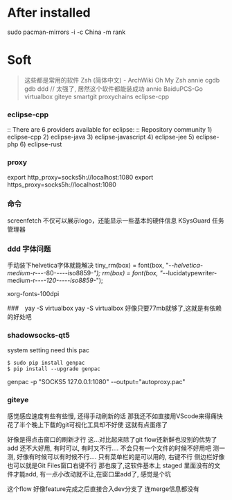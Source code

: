 
# After installed

sudo pacman-mirrors -i -c China -m rank

# Soft 
> 这些都是常用的软件
Zsh (简体中文) - ArchWiki
Oh My Zsh
annie
cgdb
gdb
ddd   // 太强了, 居然这个软件都能装成功
annie
BaiduPCS-Go
virtualbox
giteye
smartgit
proxychains
eclipse-cpp
### eclipse-cpp
:: There are 6 providers available for eclipse:
:: Repository community
    1) eclipse-cpp 2) eclipse-java 3) eclipse-javascript 4) eclipse-jee 5) eclipse-php 6) eclipse-rust 

### proxy
export http_proxy=socks5h://localhost:1080
export https_proxy=socks5h://localhost:1080


### 命令
screenfetch
不仅可以展示logo，还能显示一些基本的硬件信息
KSysGuard
任务管理器
### ddd 字体问题
手动装下helvetica字体就能解决
tiny_rm(box) = font(box, "-*-helvetica-medium-r-*-*-*-80-*-*-*-*-iso8859-*");
rm(box) = font(box, "-*-lucidatypewriter-medium-r-*-*-*-120-*-*-*-*-iso8859-*");

xorg-fonts-100dpi

###　yay -S virtualbox
yay -S virtualbox
好像只要77mb就够了,这就是有依赖的好处吧

### shadowsocks-qt5

system setting need this pac

```
$ sudo pip install genpac
$ pip install --upgrade genpac
```
genpac -p "SOCKS5 127.0.0.1:1080" --output="autoproxy.pac"



### giteye
感觉感应速度有些有些慢, 还得手动刷新的话
那我还不如直接用VScode来得痛快
花了半个晚上下载的git可视化工具却不好使
这就有点蛋疼了

好像是得点击窗口的刷新才行
这...对比起来除了git flow还新鲜也没别的优势了
add 还不大好用, 有时可以, 有时又不行....
不会只有一个文件的时候不好用吧
测一测, 好像有时候可以有时候不行....
只有菜单栏的是可以用的, 右键不行
侧边栏好像也可以就是Git Files窗口右键不行
那也废了,这软件基本上 
staged 里面没有的文件才能add, 
有一点小改动就不让,在窗口里add了, 
感觉是个坑

这个flow 好像feature完成之后直接合入dev分支了
连merge信息都没有
